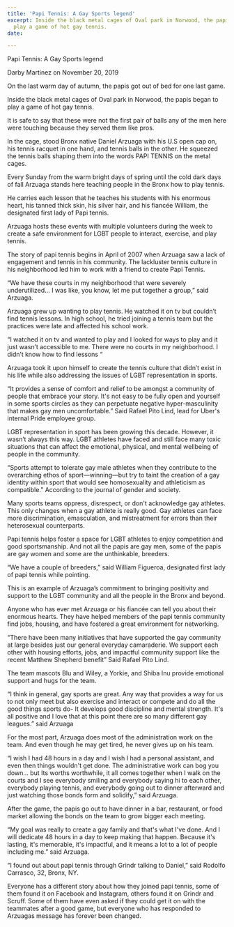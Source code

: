 ```yaml
---
title: 'Papi Tennis: A Gay Sports legend'
excerpt: Inside the black metal cages of Oval park in Norwood, the papis began to
  play a game of hot gay tennis.
date: 

---
```

Papi Tennis: A Gay Sports legend

Darby Martinez on November 20, 2019

On the last warm day of autumn, the papis got out of bed for one last game. 

Inside the black metal cages of Oval park in Norwood, the papis began to play a game of hot gay tennis. 

It is safe to say that these were not the first pair of balls any of the men here were touching because they served them like pros. 

In the cage, stood Bronx native Daniel Arzuaga with his U.S open cap on, his tennis racquet in one hand, and tennis balls in the other. He squeezed the tennis balls shaping them into the words PAPI TENNIS on the metal cages.

Every Sunday from the warm bright days of spring until the cold dark days of fall Arzuaga stands here teaching people in the Bronx how to play tennis.

He carries each lesson that he teaches his students with his enormous heart, his tanned thick skin, his silver hair, and his fiancée William, the designated first lady of Papi tennis.

Arzuaga hosts these events with multiple volunteers during the week to create a safe environment for LGBT people to interact, exercise, and play tennis. 

The story of papi tennis begins in April of 2007 when Arzuaga saw a lack of engagement and tennis in his community. The lackluster tennis culture in his neighborhood led him to work with a friend to create Papi Tennis.

“We have these courts in my neighborhood that were severely underutilized… I was like, you know, let me put together a group,” said Arzuaga.

Arzuaga grew up wanting to play tennis. He watched it on tv but couldn’t find tennis lessons. In high school, he tried joining a tennis team but the practices were late and affected his school work. 

“I watched it on tv and wanted to play and I looked for ways to play and it just wasn’t accessible to me. There were no courts in my neighborhood. I didn’t know how to find lessons “

Arzuaga took it upon himself to create the tennis culture that didn’t exist in his life while also addressing the issues of LGBT representation in sports.

“It provides a sense of comfort and relief to be amongst a community of people that embrace your story. It's not easy to be fully open and yourself in some sports circles as they can perpetuate negative hyper-masculinity that makes gay men uncomfortable.” Said Rafael Pito Lind, lead for Uber's internal Pride employee group.

LGBT representation in sport has been growing this decade. However, it wasn’t always this way. LGBT athletes have faced and still face many toxic situations that can affect the emotional, physical, and mental wellbeing of people in the community.

“Sports attempt to tolerate gay male athletes when they contribute to the overarching ethos of sport—winning—but try to taint the creation of a gay identity within sport that would see homosexuality and athleticism as compatible.” According to the journal of gender and society.

Many sports teams oppress, disrespect, or don't acknowledge gay athletes. This only changes when a gay athlete is really good. Gay athletes can face more discrimination, emasculation, and mistreatment for errors than their heterosexual counterparts. 

Papi tennis helps foster a space for LGBT athletes to enjoy competition and good sportsmanship. And not all the papis are gay men, some of the papis are gay women and some are the unthinkable, breeders.

“We have a couple of breeders,” said William Figueroa, designated first lady of papi tennis while pointing.

This is an example of Arzuaga’s commitment to bringing positivity and support to the LGBT community and all the people in the Bronx and beyond.

Anyone who has ever met Arzuaga or his fiancée can tell you about their enormous hearts. They have helped members of the papi tennis community find jobs, housing, and have fostered a great environment for networking. 

“There have been many initiatives that have supported the gay community at large besides just our general everyday camaraderie. We support each other with housing efforts, jobs, and impactful community support like the recent Matthew Shepherd benefit” Said Rafael Pito Lind.

The team mascots Blu and Wiley, a Yorkie, and Shiba Inu provide emotional support and hugs for the team. 

“I think in general, gay sports are great. Any way that provides a way for us to not only meet but also exercise and interact or compete and do all the good things sports do- It develops good discipline and mental strength. It's all positive and I love that at this point there are so many different gay leagues.” said Arzuaga

For the most part, Arzuaga does most of the administration work on the team. And even though he may get tired, he never gives up on his team.

“I wish I had 48 hours in a day and I wish I had a personal assistant, and even then things wouldn't get done. The administrative work can bog you down... but Its worths worthwhile, it all comes together when I walk on the courts and I see everybody smiling and everybody saying hi to each other, everybody playing tennis, and everybody going out to dinner afterward and just watching those bonds form and solidify,” said Arzuaga.

After the game, the papis go out to have dinner in a bar, restaurant, or food market allowing the bonds on the team to grow bigger each meeting. 

“My goal was really to create a gay family and that's what I've done. And I will dedicate 48 hours in a day to keep making that happen. Because it's lasting, it's memorable, it's impactful, and it means a lot to a lot of people including me.” said Arzuaga.

“I found out about papi tennis through Grindr talking to Daniel,” said Rodolfo Carrasco, 32, Bronx, NY.

Everyone has a different story about how they joined papi tennis, some of them found it on Facebook and Instagram, others found it on Grindr and Scruff. Some of them have even asked if they could get it on with the teammates after a good game, but everyone who has responded to Arzuagas message has forever been changed.